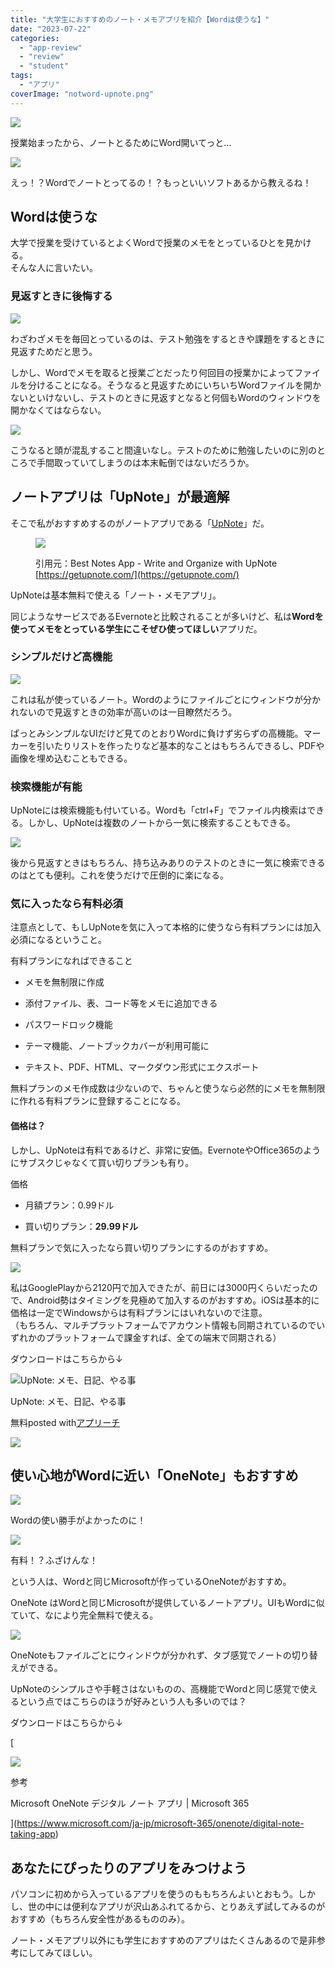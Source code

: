```yaml
---
title: "大学生におすすめのノート・メモアプリを紹介【Wordは使うな】"
date: "2023-07-22"
categories: 
  - "app-review"
  - "review"
  - "student"
tags: 
  - "アプリ"
coverImage: "notword-upnote.png"
---
```


![](images/c13659e1f7cb19f5073f5c1e53eeb78a.png)

授業始まったから、ノートとるためにWord開いてっと…

![](images/fece48722bc8e1e1ebf5e890b02413ff.jpg)

えっ！？Wordでノートとってるの！？もっといいソフトあるから教えるね！

## Wordは使うな

大学で授業を受けているとよくWordで授業のメモをとっているひとを見かける。  
そんな人に言いたい。

### 見返すときに後悔する　

[![](images/2023-07-21_02h16_34.png)](https://waabe.net/wp/wp-content/uploads/2023-07-21_02h16_34.png)

わざわざメモを毎回とっているのは、テスト勉強をするときや課題をするときに見返すためだと思う。

しかし、Wordでメモを取ると授業ごとだったり何回目の授業かによってファイルを分けることになる。そうなると見返すためにいちいちWordファイルを開かないといけないし、テストのときに見返すとなると何個もWordのウィンドウを開かなくてはならない。

[![](images/2023-07-21_02h27_49-1280x134.png)](https://waabe.net/wp/wp-content/uploads/2023-07-21_02h27_49.png)

こうなると頭が混乱すること間違いなし。テストのために勉強したいのに別のところで手間取っていてしまうのは本末転倒ではないだろうか。

## ノートアプリは「UpNote」が最適解

そこで私がおすすめするのがノートアプリである「[UpNote](https://getupnote.com/)」だ。

<figure>

[![](images/2023-07-20_11h19_55-1280x665.png)](https://waabe.net/wp/wp-content/uploads/2023-07-20_11h19_55.png)

<figcaption>

引用元：Best Notes App - Write and Organize with UpNote [https://getupnote.com/](https://getupnote.com/)

</figcaption>

</figure>

UpNoteは基本無料で使える「ノート・メモアプリ」。

同じようなサービスであるEvernoteと比較されることが多いけど、私は**Wordを使ってメモをとっている学生にこそぜひ使ってほしい**アプリだ。

### シンプルだけど高機能

[![](images/2023-07-21_02h40_53-2-1280x688.png)](https://waabe.net/wp/wp-content/uploads/2023-07-21_02h40_53-2.png)

これは私が使っているノート。Wordのようにファイルごとにウィンドウが分かれないので見返すときの効率が高いのは一目瞭然だろう。

ぱっとみシンプルなUIだけど見てのとおりWordに負けず劣らずの高機能。マーカーを引いたりリストを作ったりなど基本的なことはもちろんできるし、PDFや画像を埋め込むこともできる。

### 検索機能が有能

UpNoteには検索機能も付いている。Wordも「ctrl+F」でファイル内検索はできる。しかし、UpNoteは複数のノートから一気に検索することもできる。

[![](images/2023-07-21_03h02_42.png)](https://waabe.net/wp/wp-content/uploads/2023-07-21_03h02_42.png)

後から見返すときはもちろん、持ち込みありのテストのときに一気に検索できるのはとても便利。これを使うだけで圧倒的に楽になる。

### 気に入ったなら有料必須

注意点として、もしUpNoteを気に入って本格的に使うなら有料プランには加入必須になるということ。

有料プランになればできること

- メモを無制限に作成

- 添付ファイル、表、コード等をメモに追加できる

- パスワードロック機能

- テーマ機能、ノートブックカバーが利用可能に

- テキスト、PDF、HTML、マークダウン形式にエクスポート

無料プランのメモ作成数は少ないので、ちゃんと使うなら必然的にメモを無制限に作れる有料プランに登録することになる。

#### 価格は？

しかし、UpNoteは有料であるけど、非常に安価。EvernoteやOffice365のようにサブスクじゃなくて買い切りプランも有り。

価格

- 月額プラン：0.99ドル

- 買い切りプラン：**29.99ドル**

無料プランで気に入ったなら買い切りプランにするのがおすすめ。

![](images/2023-07-21_03h14_07-1280x401.png)

私はGooglePlayから2120円で加入できたが、前日には3000円くらいだったので、Android勢はタイミングを見極めて加入するのがおすすめ。iOSは基本的に価格は一定でWindowsからは有料プランにはいれないので注意。  
（もちろん、マルチプラットフォームでアカウント情報も同期されているのでいずれかのプラットフォームで課金すれば、全ての端末で同期される）

ダウンロードはこちらから↓

![UpNote: メモ、日記、やる事](images/512x512bb.jpg)

UpNote: メモ、日記、やる事

無料posted with[アプリーチ](https://mama-hack.com/app-reach/ "アプリーチ")

[![](https://nabettu.github.io/appreach/img/gplay_ja.png)](https://apps.apple.com/jp/app/upnote-notes-diary-journal/id1389634515?uo=4)

## 使い心地がWordに近い「OneNote」もおすすめ

![](images/c13659e1f7cb19f5073f5c1e53eeb78a.png)

Wordの使い勝手がよかったのに！

![](images/smartphone_schoolgirl_stand-e1675873754409.png)

有料！？ふざけんな！

という人は、Wordと同じMicrosoftが作っているOneNoteがおすすめ。

OneNote はWordと同じMicrosoftが提供しているノートアプリ。UIもWordに似ていて、なにより完全無料で使える。

![](images/20237226-1280x754.png)

OneNoteもファイルごとにウィンドウが分かれず、タブ感覚でノートの切り替えができる。

UpNoteのシンプルさや手軽さはないものの、高機能でWordと同じ感覚で使えるという点ではこちらのほうが好みという人も多いのでは？

ダウンロードはこちらから↓

[

![](https://waabe.net/wp/wp-content/uploads/sng/31c2e9c9190dcf4e8e60a64454b350fa.65%2C15%2C0&wid=960&qlt=100&fmt=png-alpha&fit=constrain)

参考

Microsoft OneNote デジタル ノート アプリ | Microsoft 365



](https://www.microsoft.com/ja-jp/microsoft-365/onenote/digital-note-taking-app)

## あなたにぴったりのアプリをみつけよう

パソコンに初めから入っているアプリを使うのももちろんよいとおもう。しかし、世の中には便利なアプリが沢山あふれてるから、とりあえず試してみるのがおすすめ（もちろん安全性があるもののみ）。

ノート・メモアプリ以外にも学生におすすめのアプリはたくさんあるので是非参考にしてみてほしい。

